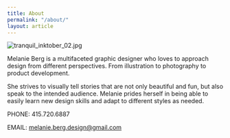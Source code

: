 ```yaml
---
title: About
permalink: "/about/"
layout: article
---
```


![tranquil_inktober_02.jpg](/uploads/tranquil_inktober_02.jpg)

Melanie Berg is  a multifaceted graphic designer who loves to approach design from different perspectives. From illustration to photography to product development.

She strives to visually tell stories that are not only beautiful and fun, but also speak to the intended audience. Melanie prides herself in being able to easily learn new design skills and adapt to different styles as needed.

PHONE: 415.720.6887

EMAIL: melanie.berg.design@gmail.com